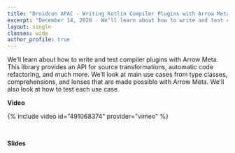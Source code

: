 ```yaml
---
title: "Droidcon APAC - Writing Kotlin Compiler Plugins with Arrow Meta"
excerpt: "December 14, 2020 - We’ll learn about how to write and test compiler plugins with Arrow Meta. This library provides an API for source transformations, automatic code refactoring, and much more. "
layout: single
classes: wide
author_profile: true
---
```


We’ll learn about how to write and test compiler plugins with Arrow Meta. This library provides an API for source transformations, automatic code refactoring, and much more. We’ll look at main use cases from type classes, comprehensions, and lenses that are made possible with Arrow Meta. We’ll also look at how to test each use case.


**Video**

{% include video id="491068374" provider="vimeo" %}

<br/>

**Slides**

<script async class="speakerdeck-embed" data-id="d79c32b49ac840138d365f3d263eeb00" data-ratio="1.77777777777778" src="//speakerdeck.com/assets/embed.js"></script>


